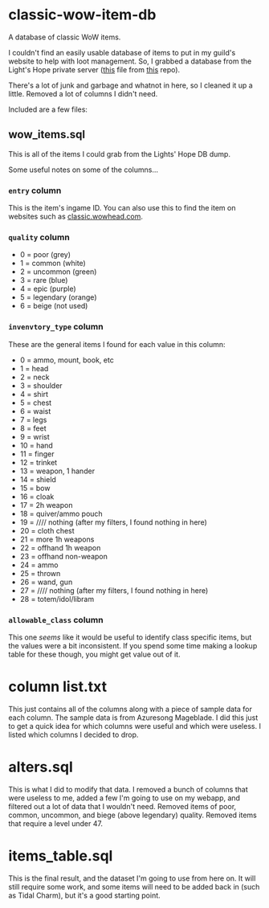 # classic-wow-item-db
A database of classic WoW items.

I couldn't find an easily usable database of items to put in my guild's website to help with loot management. So, I grabbed a database from the Light's Hope private server ([this](https://github.com/brotalnia/database/blob/master/world_full_05_october_2019.7z) file from [this](https://github.com/brotalnia/database) repo).

There's a lot of junk and garbage and whatnot in here, so I cleaned it up a little. Removed a lot of columns I didn't need.

Included are a few files:

## wow_items.sql
This is all of the items I could grab from the Lights' Hope DB dump.

Some useful notes on some of the columns...

### `entry` column
This is the item's ingame ID. You can also use this to find the item on websites such as [classic.wowhead.com](https://classic.wowhead.com/).

### `quality` column
- 0 = poor (grey)
- 1 = common (white)
- 2 = uncommon (green)
- 3 = rare (blue)
- 4 = epic (purple)
- 5 = legendary (orange)
- 6 = beige (not used)

### `invenvtory_type` column
These are the general items I found for each value in this column:

- 0 = ammo, mount, book, etc
- 1 = head
- 2 = neck
- 3 = shoulder
- 4 = shirt
- 5 = chest
- 6 = waist
- 7 = legs
- 8 = feet
- 9 = wrist
- 10 = hand
- 11 = finger
- 12 = trinket
- 13 = weapon, 1 hander
- 14 = shield
- 15 = bow
- 16 = cloak
- 17 = 2h weapon
- 18 = quiver/ammo pouch
- 19 = //// nothing (after my filters, I found nothing in here)
- 20 = cloth chest
- 21 = more 1h weapons
- 22 = offhand 1h weapon
- 23 = offhand non-weapon
- 24 = ammo
- 25 = thrown
- 26 = wand, gun
- 27 = //// nothing (after my filters, I found nothing in here)
- 28 = totem/idol/libram

### `allowable_class` column
This one _seems_ like it would be useful to identify class specific items, but the values were a bit inconsistent. If you spend some time making a lookup table for these though, you might get value out of it.

# column list.txt
This just contains all of the columns along with a piece of sample data for each column. The sample data is from Azuresong Mageblade. I did this just to get a quick idea for which columns were useful and which were useless. I listed which columns I decided to drop.

# alters.sql
This is what I did to modify that data. I removed a bunch of columns that were useless to me, added a few I'm going to use on my webapp, and filtered out a lot of data that I wouldn't need. Removed items of poor, common, uncommon, and biege (above legendary) quality. Removed items that require a level under 47.

# items_table.sql
This is the final result, and the dataset I'm going to use from here on. It will still require some work, and some items will need to be added back in (such as Tidal Charm), but it's a good starting point.
